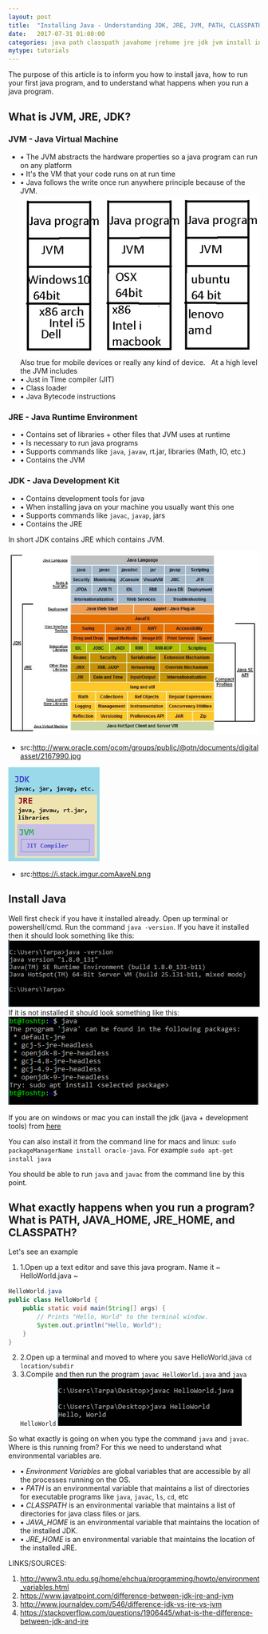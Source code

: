 ```yaml
---
layout: post
title:  "Installing Java - Understanding JDK, JRE, JVM, PATH, CLASSPATH, JAVA_HOME and JRE_HOME"
date:   2017-07-31 01:00:00
categories: java path classpath javahome jrehome jre jdk jvm install intro to computer science language
mytype: tutorials
---
```

The purpose of this article is to inform you how to install java, how to run your first java program, and to understand what happens when you run a java program.

## What is JVM, JRE, JDK?

### JVM - Java Virtual Machine
* • The JVM abstracts the hardware properties so a java program can run on any platform
* • It's the VM that your code runs on at run time
* • Java follows the write once run anywhere principle because of the JVM.
![alt text](images/post_intro_java_1.png "JVM")
Also true for mobile devices or really any kind of device.
&nbsp;
At a high level the JVM includes
* • Just in Time compiler (JIT)
* • Class loader
* • Java Bytecode instructions

### JRE - Java Runtime Environment
* • Contains set of libraries + other files that JVM uses at runtime
* • Is necessary to run java programs
* • Supports commands like `java`, `javaw`, rt.jar, libraries (Math, IO, etc.)
* • Contains the JVM

### JDK - Java Development Kit
* • Contains development tools for java
* • When installing java on your machine you usually want this one
* • Supports commands like `javac`, `javap`, jars
* • Contains the JRE

In short JDK contains JRE which contains JVM.

![alt text](images/post_intro_java_3.jpg "Java")
* src:http://www.oracle.com/ocom/groups/public/@otn/documents/digitalasset/2167990.jpg

![alt text](images/post_intro_java_4.png "Java")
* src:https://i.stack.imgur.comAaveN.png

## Install Java
Well first check if you have it installed already. Open up terminal or powershell/cmd.
Run the command `java -version`. If you have it installed then it should look something like this:
![alt text](images/post_intro_java_2.png "java -version")
If it is not installed it should look something like this:
![alt text](images/post_intro_java_6.png "java -version")

If you are on windows or mac you can install the jdk (java + development tools) from [here](http://www.oracle.com/technetwork/java/javase/downloads/index.html)

You can also install it from the command line for macs and linux: `sudo packageManagerName install oracle-java`. For example ```sudo apt-get install java```

You should be able to run `java` and `javac` from the command line by this point.

## What exactly happens when you run a program? What is PATH, JAVA_HOME, JRE_HOME, and CLASSPATH?
Let's see an example
1. 1.Open up a text editor and save this java program. Name it ~ HelloWorld.java ~
~~~~~~~~~~~~~~~~~~~~~~~~~~~~~~~~~~~~~~~~~~~~~~ java
HelloWorld.java
public class HelloWorld {
    public static void main(String[] args) {
        // Prints "Hello, World" to the terminal window.
        System.out.println("Hello, World");
    }
}
~~~~~~~~~~~~~~~~~~~~~~~~~~~~~~~~~~~~~~~~~~~~~~

2. 2.Open up a terminal and moved to where you save HelloWorld.java `cd location/subdir`
3. 3.Compile and then run the program `javac HelloWorld.java` and `java HelloWorld` ![alt text](images/post_intro_java_7.png "java")

So what exactly is going on when you type the command `java` and `javac`. Where is this running from? For this we need to understand what environmental variables are.

* • *Environment Variables* are global variables that are accessible by all the processes running on the OS.
* • *PATH* is an environmental variable that maintains a list of directories for executable programs like `java`, `javac`, `ls`, `cd`, etc
* • *CLASSPATH* is an environmental variable that maintains a list of directories for java class files or jars.
* • *JAVA_HOME* is an environmental variable that maintains the location of the installed JDK.
* • *JRE_HOME* is an environmental variable that maintains the location of the installed JRE.


LINKS/SOURCES:
1. http://www3.ntu.edu.sg/home/ehchua/programming/howto/environment_variables.html
2. https://www.javatpoint.com/difference-between-jdk-jre-and-jvm
3. http://www.journaldev.com/546/difference-jdk-vs-jre-vs-jvm
4. https://stackoverflow.com/questions/1906445/what-is-the-difference-between-jdk-and-jre
